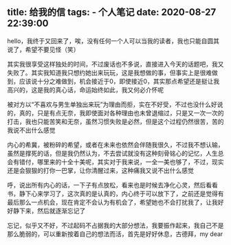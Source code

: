title: 给我的信
tags:
	- 个人笔记
date: 2020-08-27 22:39:00
---
<!--more-->

hello，我终于又回来了，唉，没有任何一个人可以当我的读者，我也只能自圆其说了，希望不要见怪（笑）

其实我很享受这样独处的时间，不过废话也不多说，直接进入今天的话题吧，我又失败了。其实我知道我只想约她出来玩玩，这是我想做的事，但事实上是很难做到，应该说十分之难做到，机会接近于0，即使接近0，其实那点希望还是挺让我高兴的，这是我的真心话，命运始终如此，我又何必介怀呢

被对方以“不喜欢与男生单独出来玩”为理由而拒，实在不好受，不过也没什么好说的，真的，只是有点无奈，我即使面对各种理由也未曾退缩过，只是又一次一次的打击，我也只能苦笑和无奈，虽然习惯失败是必然，但是这个过程仍然很苦，苦的我说不出什么感觉

内心的希冀，被粉碎的希望，或者在未来也依然会伴随我很久，不过我不想认输，虽然是撑死的话，但是我仍然认为，不去尝试就没有这种刻骨铭心的记忆，人生总会有错付，哪里来的十全十美呢，其实对于我来说，一全一美也够了，不过，现实还是会狠狠的打你一巴掌，让你清醒过来，这种痛我又说不出什么感觉

呼，说出所有内心的话，一下子有点放松，看来也是时候去净化心灵，然后看看书，静下心来学习了，这次真的是认真的，内心终于可以放下了，之前还是觉得有最后那么一点机会，现在肯定不会认为有机会了，希望她也不会打扰我了，让我好好静下来，然后就逐渐忘记了

忘记，似乎又不好，不过起码不占据我的大部分想法，我要振作起来，我自己不是那么脆弱的，可以重新按着自己的想法而活，首先是好好休息，古德拜，my dear